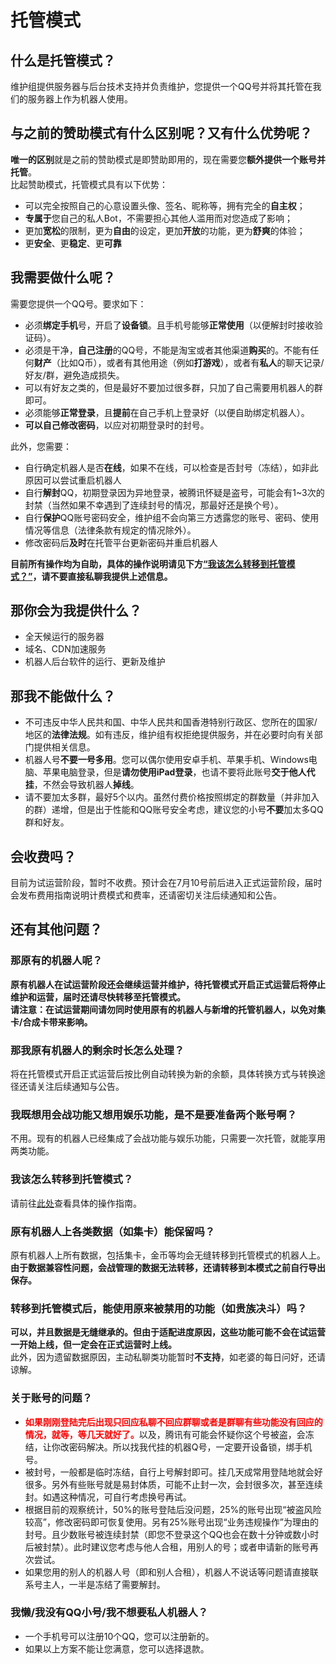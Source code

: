 # 托管模式
<a-alert type="warning" message="提示" show-icon>
<template slot="description">
目前<b>除会战版外</b>的所有版本<b>(包括会战实用版)</b>皆已开启托管模式试运营，如果您需要一个开箱即用的会战机器人，请照<a href="/shop/guide.html">“赞助指南”</a>赞助并使用。这个机器人只有<b>最基本</b>的功能，若需使用完整功能，请按下方托管机器人。
</template>
</a-alert>


## 什么是托管模式？
维护组提供服务器与后台技术支持并负责维护，您提供一个QQ号并将其托管在我们的服务器上作为机器人使用。

## 与之前的赞助模式有什么区别呢？又有什么优势呢？
<b>唯一的区别</b>就是之前的赞助模式是即赞助即用的，现在需要您<b>额外提供一个账号并托管</b>。  
比起赞助模式，托管模式具有以下优势：
- 可以完全按照自己的心意设置头像、签名、昵称等，拥有完全的<b>自主权</b>；
- <b>专属于</b>您自己的私人Bot，不需要担心其他人滥用而对您造成了影响；
- 更加<b>宽松</b>的限制，更为<b>自由</b>的设定，更加<b>开放</b>的功能，更为<b>舒爽</b>的体验；
- 更<b>安全</b>、更<b>稳定</b>、更<b>可靠</b>

## 我需要做什么呢？
需要您提供一个QQ号。要求如下：

- 必须<b>绑定手机</b>号，开启了<b>设备锁</b>。且手机号能够<b>正常使用</b>（以便解封时接收验证码）。
- 必须是干净，<b>自己注册</b>的QQ号，不能是淘宝或者其他渠道<b>购买</b>的。不能有任何<b>财产</b>（比如Q币），或者有其他用途（例如<b>打游戏</b>），或者有<b>私人</b>的聊天记录/好友/群，避免造成损失。
- 可以有好友之类的，但是最好不要加过很多群，只加了自己需要用机器人的群即可。
- 必须能够<b>正常登录</b>，且<b>提前</b>在自己手机上登录好（以便自助绑定机器人）。
- <b>可以自己修改密码</b>，以应对初期登录时的封号。

此外，您需要：

- 自行确定机器人是否<b>在线</b>，如果不在线，可以检查是否封号（冻结），如非此原因可以尝试重启机器人
- 自行<b>解封</b>QQ，初期登录因为异地登录，被腾讯怀疑是盗号，可能会有1~3次的封禁（当然如果不幸遇到了连续封号的情况，那最好还是换个号）。
- 自行<b>保护</b>QQ账号密码安全，维护组不会向第三方透露您的账号、密码、使用情况等信息（法律条款有规定的情况除外）。
- 修改密码后<b>及时</b>在托管平台更新密码并重启机器人

<b>目前所有操作均为自助，具体的操作说明请见下方<a href="#%E6%88%91%E8%AF%A5%E6%80%8E%E4%B9%88%E8%BD%AC%E7%A7%BB%E5%88%B0%E6%89%98%E7%AE%A1%E6%A8%A1%E5%BC%8F">“我该怎么转移到托管模式？”</a>，请不要直接私聊我提供上述信息。</b>

## 那你会为我提供什么？
- 全天候运行的服务器
- 域名、CDN加速服务
- 机器人后台软件的运行、更新及维护

## 那我不能做什么？
- 不可违反中华人民共和国、中华人民共和国香港特别行政区、您所在的国家/地区的<b>法律法规</b>。如有违反，维护组有权拒绝提供服务，并在必要时向有关部门提供相关信息。
- 机器人号<b>不要一号多用</b>。您可以偶尔使用安卓手机、苹果手机、Windows电脑、苹果电脑登录，但是<b>请勿使用iPad登录</b>，也请不要将此账号<b>交于他人代挂</b>，不然会导致机器人<b>掉线</b>。
- 请不要加太多群，最好5个以内。虽然付费价格按照绑定的群数量（并非加入的群）递增，但是出于性能和QQ账号安全考虑，建议您的小号<b>不要</b>加太多QQ群和好友。

## 会收费吗？
目前为试运营阶段，暂时不收费。预计会在7月10号前后进入正式运营阶段，届时会发布费用指南说明计费模式和费率，还请密切关注后续通知和公告。

## 还有其他问题？
### 那原有的机器人呢？
<b>原有机器人在试运营阶段还会继续运营并维护，待托管模式开启正式运营后将停止维护和运营，届时还请尽快转移至托管模式。</b>  
<b>请注意：在试运营期间请勿同时使用原有的机器人与新增的托管机器人，以免对集卡/合成卡带来影响。</b>

### 那我原有机器人的剩余时长怎么处理？
将在托管模式开启正式运营后按比例自动转换为新的余额，具体转换方式与转换途径还请关注后续通知与公告。

### 我既想用会战功能又想用娱乐功能，是不是要准备两个账号啊？
不用。现有的机器人已经集成了会战功能与娱乐功能，只需要一次托管，就能享用两类功能。

### 我该怎么转移到托管模式？
请前往<a href="/hosting/">此处</a>查看具体的操作指南。

### 原有机器人上各类数据（如集卡）能保留吗？
原有机器人上所有数据，包括集卡，金币等均会无缝转移到托管模式的机器人上。
<b>由于数据兼容性问题，会战管理的数据无法转移，还请转移到本模式之前自行导出保存。</b>

### 转移到托管模式后，能使用原来被禁用的功能（如贵族决斗）吗？
<b>可以，并且数据是无缝继承的。但由于适配进度原因，这些功能可能不会在试运营一开始上线，但一定会在正式运营时上线。</b>  
此外，因为遗留数据原因，主动私聊类功能暂时<b>不支持</b>，如老婆的每日问好，还请谅解。

### 关于账号的问题？

- <b><font color="red">如果刚刚登陆完后出现只回应私聊不回应群聊或者是群聊有些功能没有回应的情况，就等，等几天就好了。</font></b>以及，腾讯有可能会怀疑你这个号被盗，会冻结，让你改密码解决。所以找我代挂的机器Q号，一定要开设备锁，绑手机号。
- 被封号，一般都是临时冻结，自行上号解封即可。挂几天成常用登陆地就会好很多。另外有些账号就是易封体质，可能不止封一次，会封很多次，甚至连续封。如遇这种情况，可自行考虑换号再试。
- 根据目前的观察统计，50%的账号登陆后没问题，25%的账号出现“被盗风险较高”，修改密码即可恢复使用。另有25%账号出现“业务违规操作”为理由的封号。且少数账号被连续封禁（即您不登录这个QQ也会在数十分钟或数小时后被封禁）。此时建议您考虑与他人合租，用别人的号；或者申请新的账号再次尝试。
- 如果您用的别人的机器人号（即和别人合租），机器人不说话等问题请直接联系号主人，一半是冻结了需要解封。

### 我懒/我没有QQ小号/我不想要私人机器人？

- 一个手机号可以注册10个QQ，您可以注册新的。
- 如果以上方案不能让您满意，您可以选择退款。